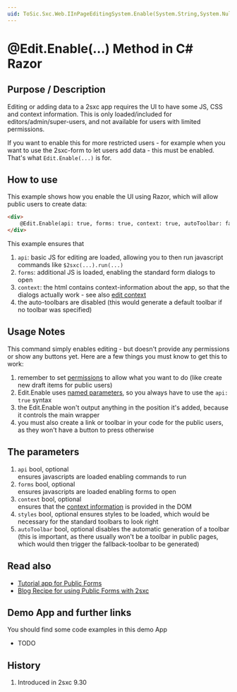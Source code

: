 ```yaml
---
uid: ToSic.Sxc.Web.IInPageEditingSystem.Enable(System.String,System.Nullable{System.Boolean},System.Nullable{System.Boolean},System.Nullable{System.Boolean},System.Nullable{System.Boolean},System.Nullable{System.Boolean})
---
```

# @Edit.Enable(...) Method in C# Razor

## Purpose / Description

Editing or adding data to a 2sxc app requires the UI to have some JS, CSS and context information. This is only loaded/included for editors/admin/super-users, and not available for users with limited permissions.

If you want to enable this for more restricted users - for example when you want to use the 2sxc-form to let users add data - this must be enabled. That's what `Edit.Enable(...)` is for.

## How to use

This example shows how you enable the UI using Razor, which will allow public users to create data:

```html
<div>
    @Edit.Enable(api: true, forms: true, context: true, autoToolbar: false)
</div>
```

This example ensures that

1. `api`: basic JS for editing are loaded, allowing you to then run javascript commands like `$2sxc(...).run(...)`
1. `forms`: additional JS is loaded, enabling the standard form dialogs to open
1. `context`: the html contains context-information about the app, so that the dialogs actually work - see also [edit context](xref:Concepts.EditContext)
1. the auto-toolbars are disabled (this would generate a default toolbar if no toolbar was specified)

## Usage Notes

This command simply enables editing - but doesn't provide any permissions or show any buttons yet. Here are a few things you must know to get this to work:

1. remember to set [permissions](xref:Concepts.Permissions) to allow what you want to do (like create new draft items for public users)
1. Edit.Enable uses [named parameters](xref:HowTo.DynamicCode.NamedParameters), so you always have to use the `api: true` syntax
1. the Edit.Enable won't output anything in the position it's added, because it controls the main wrapper
1. you must also create a link or toolbar in your code for the public users, as they won't have a button to press otherwise

## The parameters

1. `api` bool, optional  
    ensures javascripts are loaded enabling commands to run
1. `forms` bool, optional  
    ensures javascripts are loaded enabling forms to open
1. `context` bool, optional  
    ensures that the [context information](xref:Concepts.EditContext) is provided in the DOM
1. `styles` bool, optional
    ensures styles to be loaded, which would be necessary for the standard toolbars to look right
1. `autoToolbar` bool, optional
    disables the automatic generation of a toolbar (this is important, as there usually won't be a toolbar in public pages, which would then trigger the fallback-toolbar to be generated)

## Read also

* [Tutorial app for Public Forms](https://2sxc.org/en/apps/app/tutorial-public-forms-with-2sxc-9-30)
* [Blog Recipe for using Public Forms with 2sxc](https://2sxc.org/en/blog/post/recipe-create-public-forms-with-2sxc)

## Demo App and further links

You should find some code examples in this demo App
* TODO


## History

1. Introduced in 2sxc 9.30

